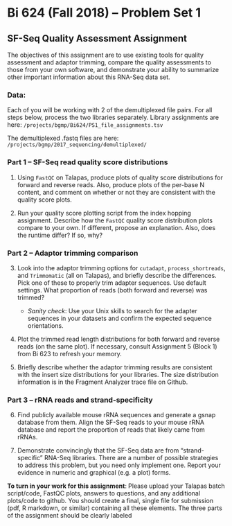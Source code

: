 # Bi 624 (Fall 2018) – Problem Set 1
## SF-Seq Quality Assessment Assignment

The objectives of this assignment are to use existing tools for quality assessment and adaptor trimming, compare the quality assessments to those from your own software, and demonstrate your ability to summarize other important information about this RNA-Seq data set.

### Data: 
Each of you will be working with 2 of the demultiplexed file pairs. For all steps below, process the two libraries separately. Library assignments are here: ```/projects/bgmp/Bi624/PS1_file_assignments.tsv```

The demultiplexed .fastq files are here: ```/projects/bgmp/2017_sequencing/demultiplexed/```

### Part 1 – SF-Seq read quality score distributions

1. Using ```FastQC``` on Talapas, produce plots of quality score distributions for forward and reverse reads. Also, produce plots of the per-base N content, and comment on whether or not they are consistent with the quality score plots.

2. Run your quality score plotting script from the index hopping assignment. Describe how the ```FastQC``` quality score distribution plots compare to your own. If different, propose an explanation. Also, does the runtime differ? If so, why?

### Part 2 – Adaptor trimming comparison

3. Look into the adaptor trimming options for ```cutadapt```, ```process_shortreads```, and ```Trimmomatic``` (all on Talapas), and briefly describe the differences. Pick one of these to properly trim adapter sequences. Use default settings. What proportion of reads (both forward and reverse) was trimmed? 
    - *Sanity check*: Use your Unix skills to search for the adapter sequences in your datasets and confirm the expected sequence orientations.
  
4. Plot the trimmed read length distributions for both forward and reverse reads (on the same plot). If necessary, consult Assignment 5 (Block 1) from Bi 623 to refresh your memory.

5. Briefly describe whether the adaptor trimming results are consistent with the insert size distributions for your libraries. The size distribution information is in the Fragment Analyzer trace file on Github.
  
### Part 3 – rRNA reads and strand-specificity
6. Find publicly available mouse rRNA sequences and generate a gsnap database from them. Align the SF-Seq reads to your mouse rRNA database and report the proportion of reads that likely came from rRNAs.

7. Demonstrate convincingly that the SF-Seq data are from “strand-specific” RNA-Seq libraries. There are a number of possible strategies to address this problem, but you need only implement one. Report your evidence in numeric and graphical (e.g. a plot) forms.

**To turn in your work for this assignment**:
Please upload your Talapas batch script/code, FastQC plots, answers to questions, and any additional plots/code to github. You should create a final, single file for submission (pdf, R markdown, or similar) containing all these elements. The three parts of the assignment should be clearly labeled
